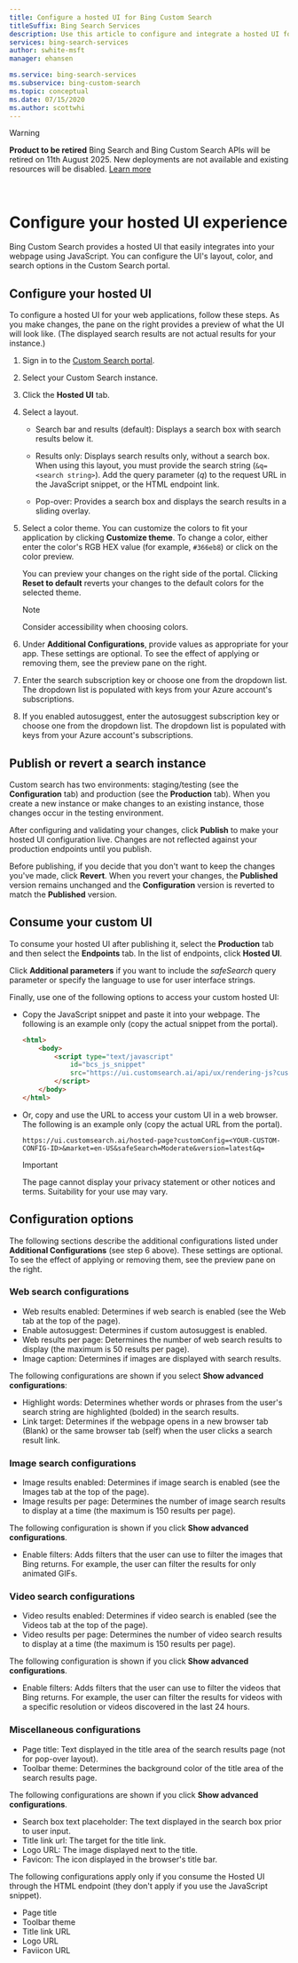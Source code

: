 ```yaml
---
title: Configure a hosted UI for Bing Custom Search
titleSuffix: Bing Search Services
description: Use this article to configure and integrate a hosted UI for Bing Custom Search.
services: bing-search-services
author: swhite-msft
manager: ehansen

ms.service: bing-search-services
ms.subservice: bing-custom-search
ms.topic: conceptual
ms.date: 07/15/2020
ms.author: scottwhi
---
```

> [!WARNING] 
> **Product to be retired** Bing Search and Bing Custom Search APIs will be retired on 11th August 2025. 
> New deployments are not available and existing resources will be disabled. [Learn more](https://aka.ms/BingAPIsRetirement)
<br/>

# Configure your hosted UI experience

Bing Custom Search provides a hosted UI that easily integrates into your webpage using JavaScript. You can configure the UI's layout, color, and search options in the Custom Search portal.


## Configure your hosted UI

To configure a hosted UI for your web applications, follow these steps. As you make changes, the pane on the right provides a preview of what the UI will look like. (The displayed search results are not actual results for your instance.)

1. Sign in to the [Custom Search portal](https://customsearch.ai).  
  
2. Select your Custom Search instance.

3. Click the **Hosted UI** tab.  
  
4. Select a layout.

    - Search bar and results (default): Displays a search box with search results below it.  
      
    - Results only: Displays search results only, without a search box. When using this layout, you must provide the search string (`&q=<search string>`). Add the query parameter (*q*) to the request URL in the JavaScript snippet, or the HTML endpoint link.  
      
    - Pop-over: Provides a search box and displays the search results in a sliding overlay.

5. Select a color theme. You can customize the colors to fit your application by clicking **Customize theme**. To change a color, either enter the color's RGB HEX value (for example, `#366eb8`) or click on the color preview.

   You can preview your changes on the right side of the portal. Clicking **Reset to default** reverts your changes to the default colors for the selected theme.

   > [!NOTE]
   > Consider accessibility when choosing colors.

6. Under **Additional Configurations**, provide values as appropriate for your app. These settings are optional. To see the effect of applying or removing them, see the preview pane on the right.  

7. Enter the search subscription key or choose one from the dropdown list. The dropdown list is populated with keys from your Azure account's subscriptions.   

8. If you enabled autosuggest, enter the autosuggest subscription key or choose one from the dropdown list. The dropdown list is populated with keys from your Azure account's subscriptions. 


## Publish or revert a search instance

Custom search has two environments: staging/testing (see the **Configuration** tab) and production (see the **Production** tab). When you create a new instance or make changes to an existing instance, those changes occur in the testing environment.

After configuring and validating your changes, click **Publish** to make your hosted UI configuration live. Changes are not reflected against your production endpoints until you publish.

Before publishing, if you decide that you don't want to keep the changes you've made, click **Revert**. When you revert your changes, the **Published** version remains unchanged and the **Configuration** version is reverted to match the **Published** version.


## Consume your custom UI

To consume your hosted UI after publishing it, select the **Production** tab and then select the **Endpoints** tab. In the list of endpoints, click **Hosted UI**.

Click **Additional parameters** if you want to include the *safeSearch* query parameter or specify the language to use for user interface strings.

Finally, use one of the following options to access your custom hosted UI:

- Copy the JavaScript snippet and paste it into your webpage. The following is an example only (copy the actual snippet from the portal). 
  
  ```html
  <html>
      <body>
          <script type="text/javascript" 
              id="bcs_js_snippet"
              src="https://ui.customsearch.ai/api/ux/rendering-js?customConfig=<YOUR-CUSTOM-CONFIG-ID>&market=en-US&safeSearch=Moderate&version=latest&q=">
          </script>
      </body>    
  </html>
  ```

- Or, copy and use the URL to access your custom UI in a web browser. The following is an example only (copy the actual URL from the portal).  
  
  `https://ui.customsearch.ai/hosted-page?customConfig=<YOUR-CUSTOM-CONFIG-ID>&market=en-US&safeSearch=Moderate&version=latest&q=`  
  
  > [!IMPORTANT]
  > The page cannot display your privacy statement or other notices and terms. Suitability for your use may vary.  


## Configuration options

The following sections describe the additional configurations listed under **Additional Configurations** (see step 6 above). These settings are optional. To see the effect of applying or removing them, see the preview pane on the right. 

### Web search configurations

- Web results enabled: Determines if web search is enabled (see the Web tab at the top of the page).
- Enable autosuggest: Determines if custom autosuggest is enabled.
- Web results per page: Determines the number of web search results to display (the maximum is 50 results per page).
- Image caption: Determines if images are displayed with search results.

The following configurations are shown if you select **Show advanced configurations**:

- Highlight words: Determines whether words or phrases from the user's search string are highlighted (bolded) in the search results.
- Link target: Determines if the webpage opens in a new browser tab (Blank) or the same browser tab (self) when the user clicks a search result link.

### Image search configurations

- Image results enabled: Determines if image search is enabled (see the Images tab at the top of the page).
- Image results per page: Determines the number of image search results to display at a time (the maximum is 150 results per page).

The following configuration is shown if you click **Show advanced configurations**.  
  
- Enable filters: Adds filters that the user can use to filter the images that Bing returns. For example, the user can filter the results for only animated GIFs.

### Video search configurations

- Video results enabled: Determines if video search is enabled (see the Videos tab at the top of the page).
- Video results per page: Determines the number of video search results to display at a time (the maximum is 150 results per page).

The following configuration is shown if you click **Show advanced configurations**.  
  
- Enable filters: Adds filters that the user can use to filter the videos that Bing returns. For example, the user can filter the results for videos with a specific resolution or videos discovered in the last 24 hours.

### Miscellaneous configurations

- Page title: Text displayed in the title area of the search results page (not for pop-over layout).
- Toolbar theme: Determines the background color of the title area of the search results page.

The following configurations are shown if you click **Show advanced configurations**.  

- Search box text placeholder: The text displayed in the search box prior to user input.
- Title link url: The target for the title link. 
- Logo URL: The image displayed next to the title. 
- Favicon: The icon displayed in the browser's title bar.

The following configurations apply only if you consume the Hosted UI through the HTML endpoint (they don't apply if you use the JavaScript snippet).

- Page title
- Toolbar theme
- Title link URL
- Logo URL
- Faviicon URL  

